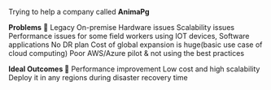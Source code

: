 Trying to help a company called **AnimaPg**

**Problems** 🔴
	Legacy On-premise Hardware issues
	Scalability issues
	Performance issues for some field workers using IOT devices, Software applications
	No DR plan
	Cost of global expansion is huge(basic use case of cloud computing)
	Poor AWS/Azure pilot & not using the best practices
	
**Ideal Outcomes 🎯**
	Performance improvement
	Low cost and high scalability
	Deploy it in any regions during disaster recovery time